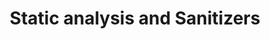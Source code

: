---
title : Static analysis and Sanitizers
benefit: 5
easiness: 3
order: 3
tags:
    - Dev Practices
---
